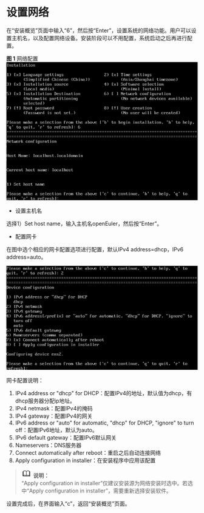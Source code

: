 # 设置网络<a name="ZH-CN_TOPIC_0220373228"></a>

在“安装概览”页面中输入“6”，然后按“Enter”，设置系统的网络功能。用户可以设置主机名，以及配置网络设备。安装阶段可以不用配置，系统启动之后再进行配置。

**图 1**  网络配置<a name="fig09419437516"></a>  
![](./figures/网络配置.png "网络配置")

-   设置主机名

选择1）Set host name，输入主机名openEuler，然后按“Enter”。

-   配置网卡

在图中选个相应的网卡配置选项进行配置，默认IPv4 address=dhcp，IPv6 address=auto。

![](./figures/22.png)

网卡配置说明：

1.  IPv4 address or "dhcp" for DHCP：配置IPv4的地址，默认值为dhcp，有dhcp服务器分配ip地址。
2.  IPv4 netmask：配置IPv4的掩码
3.  IPv4 gateway：配置IPv4的网关
4.  IPv6 address  or "auto" for automatic, "dhcp" for DHCP, "ignore" to turn off：配置IPv6地址，默认为auto。
5.  IPv6 default gateway：配置IPv6默认网关
6.  Nameservers：DNS服务器
7.  Connect automatically after reboot：重启之后自动连接网络
8.  Apply configuration in installer：在安装程序中应用该配置

>![](./public_sys-resources/icon-note.gif) **说明：**   
>“Apply configuration in installer”仅建议安装源为网络安装时选中。若选中“Apply configuration in installer”，需要重新选择安装软件。  

设置完成后，在界面输入“c”，返回“安装概览”页面。


